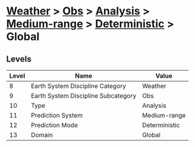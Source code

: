 # [Weather](../../../../..) > [Obs](../../../..) > [Analysis](../../..) > [Medium-range](../..) > [Deterministic](..) > Global

## Levels

| Level | Name | Value |
|-----|-----|-----|
| 8 | Earth System Discipline Category | Weather |
| 9 | Earth System Discipline Subcategory | Obs |
| 10 | Type | Analysis |
| 11 | Prediction System | Medium-range |
| 12 | Prediction Mode | Deterministic |
| 13 | Domain | Global |
